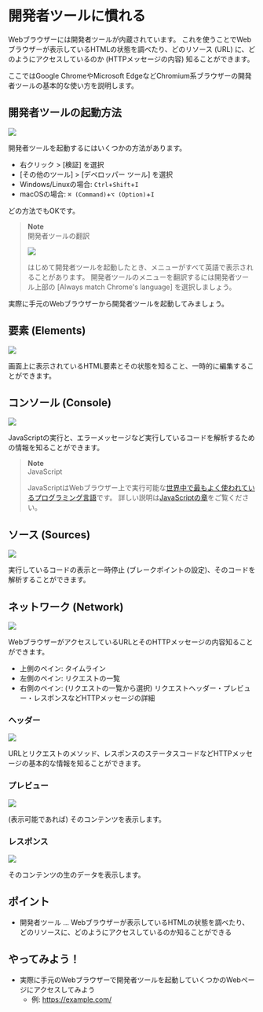 # 開発者ツールに慣れる

Webブラウザーには開発者ツールが内蔵されています。
これを使うことでWebブラウザーが表示しているHTMLの状態を調べたり、どのリソース (URL) に、どのようにアクセスしているのか (HTTPメッセージの内容) 知ることができます。

ここではGoogle ChromeやMicrosoft EdgeなどChromium系ブラウザーの開発者ツールの基本的な使い方を説明します。

## 開発者ツールの起動方法

![](assets/devtools.png)

開発者ツールを起動するにはいくつかの方法があります。

- 右クリック > [検証] を選択
- [その他のツール] > [デベロッパー ツール] を選択
- Windows/Linuxの場合: `Ctrl`+`Shift`+`I`
- macOSの場合: `⌘ (Command)`+`⌥ (Option)`+`I`

どの方法でもOKです。

> **Note**\
> 開発者ツールの翻訳
>
> ![](assets/devtools-switch-to-japanese.png)
>
> はじめて開発者ツールを起動したとき、メニューがすべて英語で表示されることがあります。
> 開発者ツールのメニューを翻訳するには開発者ツール上部の [Always match Chrome's language] を選択しましょう。

実際に手元のWebブラウザーから開発者ツールを起動してみましょう。

## 要素 (Elements)

![](assets/devtools-elements.png)

画面上に表示されているHTML要素とその状態を知ること、一時的に編集することができます。

## コンソール (Console)

![](assets/devtools-console.png)

JavaScriptの実行と、エラーメッセージなど実行しているコードを解析するための情報を知ることができます。

> **Note**\
> JavaScript
>
> JavaScriptはWebブラウザー上で実行可能な[世界中で最もよく使われているプログラミング言語](https://survey.stackoverflow.co/2023/#section-most-popular-technologies-programming-scripting-and-markup-languages)です。
> 詳しい説明は[JavaScriptの章](../js/index.md)をご覧ください。

## ソース (Sources)

![](assets/devtools-sources.png)

実行しているコードの表示と一時停止 (ブレークポイントの設定)、そのコードを解析することができます。

## ネットワーク (Network)

![](assets/devtools-network.png)

WebブラウザーがアクセスしているURLとそのHTTPメッセージの内容知ることができます。

- 上側のペイン: タイムライン
- 左側のペイン: リクエストの一覧
- 右側のペイン: (リクエストの一覧から選択) リクエストヘッダー・プレビュー・レスポンスなどHTTPメッセージの詳細

### ヘッダー

![](assets/devtools-network-headers.png)

URLとリクエストのメソッド、レスポンスのステータスコードなどHTTPメッセージの基本的な情報を知ることができます。

### プレビュー

![](assets/devtools-network-preview.png)

(表示可能であれば) そのコンテンツを表示します。

### レスポンス

![](assets/devtools-network-response.png)

そのコンテンツの生のデータを表示します。

## ポイント

- 開発者ツール … Webブラウザーが表示しているHTMLの状態を調べたり、どのリソースに、どのようにアクセスしているのか知ることができる

## やってみよう！

- 実際に手元のWebブラウザーで開発者ツールを起動していくつかのWebページにアクセスしてみよう
  - 例: <https://example.com/>
